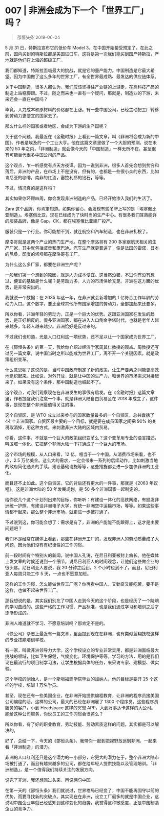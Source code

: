 # 007 | 非洲会成为下一个「世界工厂」吗？
> 邵恒头条
2019-06-04

5 月 31 日，特斯拉宣布它的低价车 Model 3，在中国开始接受预定了。在此之前，国内买到的特斯拉都是美国进口车，这将是第一次我们能买到国产特斯拉，产地就是他们在上海的超级工厂。

我们都知道，特斯拉面临最大的挑战，就是它的量产能力。中国制造是它最大希望。因为中国做了这么多年的世界工厂，有全世界最成熟、最发达的供应链体系。

关于中国制造，很多人都认为，我们应该坚持往产业链的上游走，在高科技产品的制造上站稳脚跟。不过，随之而来也一直有一个疑问，那就是，制造业的下游，未来还会一直在中国吗？

毕竟，人力成本和原材料的价格都在上涨。有一些中国公司，已经主动把工厂转移到劳动力更便宜的国家去了。

那么什么样的国家或者地区，会成为下游的生产国呢？

关于这个问题，我最近在《金融时报》上看到一篇文章，叫《非洲将会成为新的中国》。作者是埃及的一个工业大亨。他在这篇文章里做了一个大胆的预测，说在未来的 50 年之内，「非洲制造」就会像今天的「中国制造」一样无所不在，甚至很有可能替代很多中国公司的产品。 

这个观点，乍一听感觉有点天方夜谭。因为一说到非洲，很多人首先会想到贫穷和落后。非洲的产品，在市场上不是没有，但有的，也都是一些很小众的东西，比如肯尼亚的咖啡，南非的红酒，塞拉利昂的钻石，等等。

不过，情况真的是这样吗？

其实如果你环顾四周，你会发现非洲制造的产品，已经开始渗入我们的生活了。

Zara 这个品牌，你肯定知道。如果你留心，会发现有些吊牌上写的是「埃塞俄比亚制造」。埃塞俄比亚，现在已经成为了快时尚的生产中心。有很多我们耳熟能详的服装品牌，像是 Gap，CK，都在埃塞俄比亚建厂投产。

服装只是一个行业。你可能想不到，就连航空和汽车制造，也在非洲扎根了。

摩洛哥就是这两个产业的热门生产地。在整个摩洛哥有 200 多家跟航天相关的生产厂家，其中就包括波音和庞巴迪。汽车生产就更普遍了，像是法国的雷诺，日本的尼桑，印度的塔塔都在摩洛哥有工厂。

为什么这么多厂家，都要在非洲生产呢？

一般我们第一个想到的原因，就是人力成本便宜。这当然没错，不过你有没有想过，便宜的基础是什么呢？是劳动力多，人力的市场供给充足。非洲在这方面的优势，是非常突出的。

我就说一个数据：在 2035 年这一年，在非洲就会新增加的 1 亿符合工作年龄的劳动力人口。这个数字，要比全球其他所有国家增加的劳动力，全部加起来还要多。

所以你看，非洲年轻的劳动力，正是一个巨大的优势。这跟亚洲国家在发生的趋势，是正好相反的。很多亚洲国家，都在进入人口倒金字塔时代，也就是老年人越来越多，年轻人越来越少。非洲恰好是反过来的。 

不过我们也知道，光是人口红利这一项优势，还不足以让一个国家成为世界工厂。

在《邵恒头条》的第一天，我给你介绍过经济学家周其仁教授的观点。周教授还写过另一篇文章，说中国当时之所以能成为世界工厂，离不开一个关键因素，就是政策组织变革。

什么意思呢？这说的是，当时中国政府制定了新的政策，让生产要素之间能更高效地组织起来。比如说，对外开放，就是让中国的生产力，和世界的市场需求对接起来了。如果没有这个条件，那中国制造也崛起不了。

这个观点，对我们观察现在在非洲发生的事很有启发。在《金融时报》这篇文章里，作者提醒我们注意一个事，就是非洲大陆自由贸易区在 2018 年成立了，这件事，是现在整个非洲最值得关注的事。

这个自贸区，是 WTO 成立以来参与的国家数量最多的一个自贸区，总共囊括了 44 个非洲国家。自贸区最主要的一个目标，就是要在成员国家之间把 90% 的关税取消掉，用这种方式，来刺激非洲大陆的区域内贸易。

你看，这件事，不就是一个巨大的政策组织变革么？这个变革用专业的语言描述，叫区域一体化。它把整个非洲大陆一下打通成了一个巨大的市场。

这个市场的规模，从人口来看，12 亿，相当于一个中国。从消费市场来看，也不小，2.5 万亿美金。这么大的需求，一定会带来一系列的后续动作，比如刺激当地的政府简化通关的手续，建设基础设施等等，这些措施都会进一步加快非洲的工业化。

而且还不止如此。这个自贸区，它的背后还有更大的一件事，那就是《2063 年议程》。这是非洲大陆的 50 年发展规划，是 50 多个非洲国家一起制定的。

给你说几个这个计划列出来的目标，你听听：有建设一体化的高铁网络，有颁发非洲统一护照、有建设非洲电子大学，有统一非洲空中运输市场，等等。如果这些事情都干起来，那么整个非洲市场，就更进一步被打通了。

不过说到这，你可能会想了：需求是有了，非洲的产能能不能跟得上，这才是主要问题吧？

我们不是经常在媒体上看到，那些在非洲开工厂的，发现非洲人的劳动质量成了大问题，因为他们没有有纪律性的工作习惯。

前一段时间有个特别火的新闻，说中国人孔涛，在尼日利亚被封上酋长。他在媒体上发文章的时候还说到一个细节，说尼日利亚人的时间观念，让他们这些做企业的很头疼。尼日利亚人要说，我 20 分钟之后到，2 个小时也到不了。而且，尼日利亚人每周只能工作 5 天，一点也不愿意加班。

这样的工作习惯，怎么能做世界工厂呢？你再看中国人，又勤奋又能吃苦，要不是这样，也做不起来世界工厂。

那我想说的是，其实我们别忘了中国人走到今天的这个阶段，也是经历了一个陡峭的学习曲线的。这些严格的工作习惯、产品标准，也是我们通过学习和培训之后才逐渐形成的。

非洲人难道就不学习、不愿意培训吗？那肯定不是的。

《快公司》杂志上最近有一篇文章，里面提到现在在非洲，也有类似蓝翔技校这样的专业技能培训学校。

有一家，叫做非洲领导力大学。这个学校设立的专业非常实用，都是非洲面临最大挑战的领域，比如卫生保健，气候变化，环境保护等等。学习的方法，用的是我们现在最流行的项目制学习法，让学生根据具体的任务，来采访专家、建模型、做实验。

这个学校的创始人，是一个斯坦福商学院毕业的加纳人，他的目标是要开 25 个这样的学校，培训 1 万名学员。

甚至，现在还有一些美国企业，在非洲开始提供编程教育，让非洲的程序员接美国公司编程的活。这样的公司，最大的已经在非洲雇了 1300 个程序员。这些程序员服务的客户，小到 Headspace 这样的冥想 APP，大到万事达卡这样的大公司。能给这种公司服务，你说员工的工作习惯会很差么？

所以你看，有了好的职业教育，劳动技能、劳动素质这样的问题，其实都是可以解决的。

好了，总结一下，今天的《邵恒头条》，我带你一起到把视野放远到非洲，一起来看「非洲制造」的潜力。

非洲的人口红利还只是这个潜力的一小部分，它更大的潜力在于，整个非洲大陆市场被打通了，而且有越来越多的公司，都在给年轻人提供技能以及管理培训。「非洲制造」，是一个值得我们持续关注的发展方向。 

说完了非洲，我还想回过头来，再说两句中国。

在第一天的《邵恒头条》我们就说过，世界格局已经变了，中国不能再固守以前的优势，而要寻找新的突破点。其实现在在非洲，设立工厂最多的就是中国企业，这说明中国企业早就已经感知到这种变化的趋势。我觉得这种敏感度，正是中国制造企业的竞争力。


